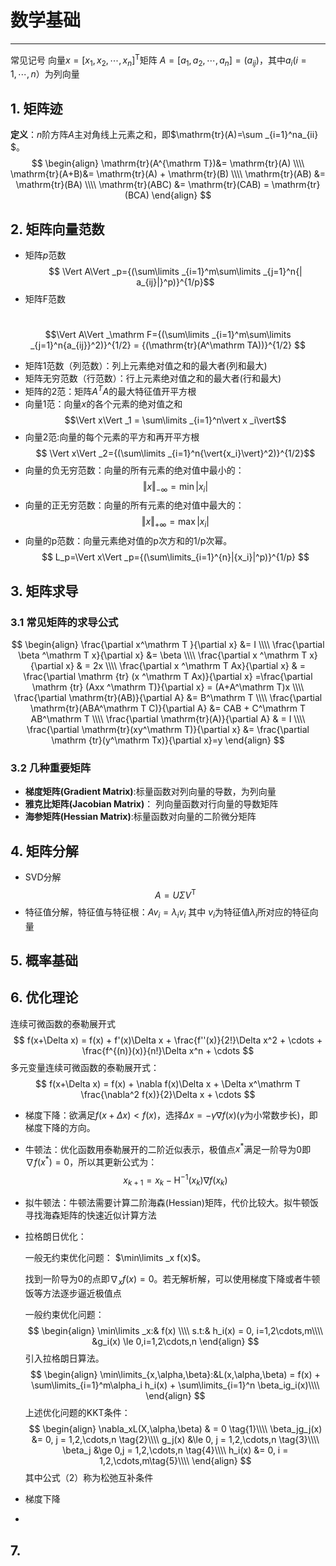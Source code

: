 # 数学基础
***
常见记号
向量$x = {[x_1,x_2,\cdots,x_n]}^{\mathrm{T}} ​$
矩阵 $A = [a_1,a_2,\cdots,a_n] = (a_{ij}) ​$，其中$a_i(i=1,\cdots,n）​$为列向量

## 1. 矩阵迹
**定义**：$n​$阶方阵$A​$主对角线上元素之和，即$\mathrm{tr}(A)=\sum _{i=1}^na_{ii}​$。
$$
\begin{align}
\mathrm{tr}(A^{\mathrm T})&= \mathrm{tr}(A)  \\\\
\mathrm{tr}(A+B)&= \mathrm{tr}(A) + \mathrm{tr}(B) \\\\
\mathrm{tr}(AB) &= \mathrm{tr}(BA) \\\\
\mathrm{tr}(ABC) &= \mathrm{tr}(CAB) = \mathrm{tr}(BCA)
\end{align}
$$

## 2. 矩阵向量范数

- 矩阵$p$范数
  $$ \Vert A\Vert _p={(\sum\limits _{i=1}^m\sum\limits _{j=1}^n{| a_{ij}|}^p)}^{1/p}​$$
- 矩阵F范数

​          $$\Vert A\Vert _\mathrm F={(\sum\limits _{i=1}^m\sum\limits _{j=1}^n{a_{ij}}^2)}^{1/2} = {(\mathrm{tr}(A^\mathrm TA))}^{1/2} $$

- 矩阵1范数（列范数）：列上元素绝对值之和的最大者(列和最大)
- 矩阵无穷范数（行范数）：行上元素绝对值之和的最大者(行和最大)
- 矩阵的2范：矩阵$A^TA​$的最大特征值开平方根
- 向量1范：向量$x​$的各个元素的绝对值之和
  $$\Vert x\Vert _1 = \sum\limits _{i=1}^n\vert x _i\vert​$$ 
- 向量2范:向量的每个元素的平方和再开平方根
  $$ \Vert x\Vert _2={(\sum\limits _{i=1}^n{\vert{x_i}\vert}^2)}^{1/2}$$
- 向量的负无穷范数：向量的所有元素的绝对值中最小的：
  $$ \Vert x\Vert_{-\infty}=\min{|{x_i}|} ​$$
- 向量的正无穷范数：向量的所有元素的绝对值中最大的：
  $$ \Vert x\Vert _{+\infty}=\max{|{x_i}|} ​$$
- 向量的p范数：向量元素绝对值的p次方和的1/p次幂。
  $$ L_p=\Vert x\Vert _p={(\sum\limits_{i=1}^{n}|{x_i}|^p)}^{1/p} ​$$

## 3. 矩阵求导
### 3.1 常见矩阵的求导公式
$$
\begin{align}
\frac{\partial  x^\mathrm T }{\partial x} &= I \\\\
\frac{\partial \beta ^\mathrm T x}{\partial x} &= \beta \\\\
\frac{\partial x ^\mathrm T x}{\partial x} & = 2x  \\\\
\frac{\partial x ^\mathrm T Ax}{\partial x} & = \frac{\partial \mathrm {tr} (x ^\mathrm T Ax)}{\partial x}  
=\frac{\partial \mathrm {tr} (Axx ^\mathrm T)}{\partial x} = (A+A^\mathrm T)x \\\\
\frac{\partial \mathrm{tr}(AB)}{\partial A} &= B^\mathrm T \\\\
\frac{\partial \mathrm{tr}(ABA^\mathrm T C)}{\partial A} &= CAB + C^\mathrm T AB^\mathrm T  \\\\
\frac{\partial \mathrm{tr}(A)}{\partial A} & = I \\\\
\frac{\partial \mathrm{tr}(xy^\mathrm T)}{\partial x} &= \frac{\partial \mathrm {tr}(y^\mathrm Tx)}{\partial x}=y
\end{align}
$$
### 3.2 几种重要矩阵
- **梯度矩阵(Gradient Matrix)**:标量函数对列向量的导数，为列向量 
- **雅克比矩阵(Jacobian Matrix)**： 列向量函数对行向量的导数矩阵
- **海参矩阵(Hessian Matrix)**:标量函数对向量的二阶微分矩阵

## 4. 矩阵分解
- SVD分解 
$$A = U\Sigma V^\mathrm T​$$
- 特征值分解，特征值与特征根：$Av_i = \lambda _i v_i$ 其中 $v_i$为特征值$\lambda _i$所对应的特征向量

## 5. 概率基础

## 6. 优化理论

连续可微函数的泰勒展开式
$$
f(x+\Delta x) = f(x) + f'(x)\Delta x + \frac{f''(x)}{2!}\Delta x^2 + \cdots + \frac{f^{(n)}(x)}{n!}\Delta x^n + \cdots
$$
多元变量连续可微函数的泰勒展开式：
$$
f(x+\Delta x) = f(x) + \nabla f(x)\Delta x + \Delta x^\mathrm T \frac{\nabla^2 f(x)}{2}\Delta x + \cdots
$$

- 梯度下降：欲满足$f(x+\Delta x) < f(x)​$，选择$\Delta x = -\gamma \nabla f(x) ​$($\gamma​$为小常数步长)，即梯度下降的方向。

- 牛顿法：优化函数用泰勒展开的二阶近似表示，极值点$x^*$满足一阶导为0即$\nabla f(x^*) = 0$，所以其更新公式为：
  $$
  x_{k+1} = x_k - \mathrm H^{-1}(x_k)\nabla f(x_k)
  $$

- 拟牛顿法：牛顿法需要计算二阶海森(Hessian)矩阵，代价比较大。拟牛顿饭寻找海森矩阵的快速近似计算方法

- 拉格朗日优化：

  一般无约束优化问题： $\min\limits _x f(x)$。

  找到一阶导为0的点即$\nabla _x f(x) = 0$。若无解析解，可以使用梯度下降或者牛顿饭等方法逐步逼近极值点

  一般约束优化问题：
  $$
  \begin{align}
  \min\limits _x:& f(x) \\\\
  s.t:& h_i(x) = 0, i=1,2\cdots,m\\\\
  &g_i(x) \le 0,i=1,2\cdots,n 
  \end{align}
  $$
  引入拉格朗日算法。
  $$
  \begin{align}
  \min\limits_{x,\alpha,\beta}:&L(x,\alpha,\beta) = f(x) + \sum\limits_{i=1}^m\alpha_i h_i(x) + \sum\limits_{i=1}^n \beta_ig_i(x)\\\\
  \end{align}
  $$
  上述优化问题的KKT条件：
  $$
  \begin{align}
  \nabla_xL(X,\alpha,\beta) & = 0 \tag{1}\\\\
  \beta_jg_j(x) &= 0, j = 1,2,\cdots,n \tag{2}\\\\
  g_j(x) &\le 0, j = 1,2,\cdots,n \tag{3}\\\\
  \beta_j &\ge 0,j = 1,2,\cdots,n \tag{4}\\\\
  h_i(x) &= 0, i = 1,2,\cdots,m\tag{5}\\\\
  \end{align}
  $$
  其中公式（2）称为松弛互补条件

- 梯度下降

- 

## 7.  
